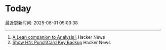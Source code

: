 # Today

最近更新时间: 2025-06-01 05:03:38

--- 
1. [A Lean companion to Analysis I](https://terrytao.wordpress.com/2025/05/31/a-lean-companion-to-analysis-i/) Hacker News
2. [Show HN: PunchCard Key Backup](https://github.com/volution/punchcard-key-backup) Hacker News
